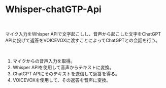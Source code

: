 # Whisper-chatGTP-Api

<br>

マイク入力をWhisper APIで文字起こしし、音声から起こした文字をChatGPT APIに投げて返答をVOICEVOXに渡すことによってChatGPTとの会話を行う。

<br>

1. マイクからの音声入力を取得。
2. Whisper APIを使用して音声からテキストに変換。
3. ChatGPT APIにそのテキストを送信して返答を得る。
4. VOICEVOXを使用して、その返答を音声に変換。

<br>

